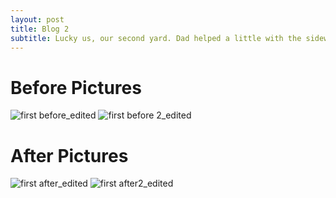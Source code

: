 ```yaml
---
layout: post
title: Blog 2
subtitle: Lucky us, our second yard. Dad helped a little with the sidewalk edging.
---
```

# **Before Pictures**
![first before_edited](https://user-images.githubusercontent.com/129482309/231510932-3f3f0057-ebb3-4dce-8a32-169e5146760d.jpeg)  ![first before 2_edited](https://user-images.githubusercontent.com/129482309/231510969-a827e83d-8575-4fb5-99c5-2cc8c3a68352.jpeg)


# **After Pictures**
![first after_edited](https://user-images.githubusercontent.com/129482309/231511041-11699b77-a6e3-4536-95d9-fd508fee6928.jpeg)  ![first after2_edited](https://user-images.githubusercontent.com/129482309/231511068-d8d01baf-e841-4fde-b553-da59a370ce97.jpeg)

